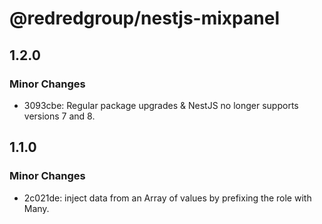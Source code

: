 # @redredgroup/nestjs-mixpanel

## 1.2.0

### Minor Changes

- 3093cbe: Regular package upgrades & NestJS no longer supports versions 7 and 8.

## 1.1.0

### Minor Changes

- 2c021de: inject data from an Array of values by prefixing the role with Many.
